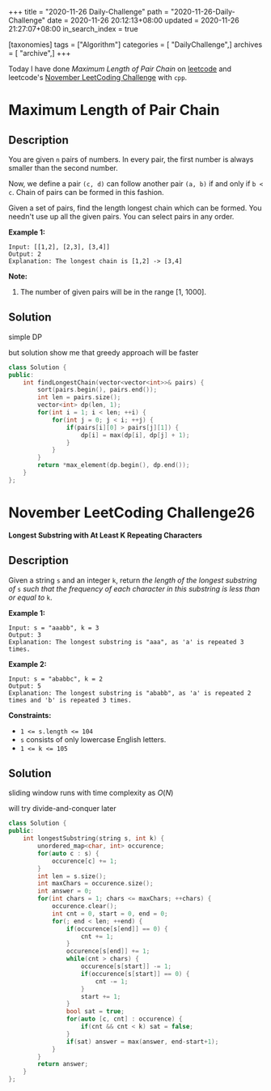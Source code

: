+++
title = "2020-11-26 Daily-Challenge"
path = "2020-11-26-Daily-Challenge"
date = 2020-11-26 20:12:13+08:00
updated = 2020-11-26 21:27:07+08:00
in_search_index = true

[taxonomies]
tags = ["Algorithm"]
categories = [ "DailyChallenge",]
archives = [ "archive",]
+++

Today I have done *Maximum Length of Pair Chain* on [leetcode](https://leetcode.com/problems/maximum-length-of-pair-chain/) and leetcode's [November LeetCoding Challenge](https://leetcode.com/explore/challenge/card/november-leetcoding-challenge/567/week-4-november-22nd-november-28th/3544/) with `cpp`.

<!-- more -->

# Maximum Length of Pair Chain

## Description

You are given `n` pairs of numbers. In every pair, the first number is always smaller than the second number.

Now, we define a pair `(c, d)` can follow another pair `(a, b)` if and only if `b < c`. Chain of pairs can be formed in this fashion.

Given a set of pairs, find the length longest chain which can be formed. You needn't use up all the given pairs. You can select pairs in any order.

**Example 1:**

```
Input: [[1,2], [2,3], [3,4]]
Output: 2
Explanation: The longest chain is [1,2] -> [3,4]
```

**Note:**

1. The number of given pairs will be in the range [1, 1000].

## Solution

simple DP

but solution show me that greedy approach will be faster

``` cpp
class Solution {
public:
    int findLongestChain(vector<vector<int>>& pairs) {
        sort(pairs.begin(), pairs.end());
        int len = pairs.size();
        vector<int> dp(len, 1);
        for(int i = 1; i < len; ++i) {
            for(int j = 0; j < i; ++j) {
                if(pairs[i][0] > pairs[j][1]) {
                    dp[i] = max(dp[i], dp[j] + 1); 
                }
            }
        }
        return *max_element(dp.begin(), dp.end());
    }
};
```

# November LeetCoding Challenge26

**Longest Substring with At Least K Repeating Characters**

## Description

Given a string `s` and an integer `k`, return *the length of the longest substring of* `s` *such that the frequency of each character in this substring is less than or equal to* `k`.

**Example 1:**

```
Input: s = "aaabb", k = 3
Output: 3
Explanation: The longest substring is "aaa", as 'a' is repeated 3 times.
```

**Example 2:**

```
Input: s = "ababbc", k = 2
Output: 5
Explanation: The longest substring is "ababb", as 'a' is repeated 2 times and 'b' is repeated 3 times.
```

**Constraints:**

- `1 <= s.length <= 104`
- `s` consists of only lowercase English letters.
- `1 <= k <= 105`

## Solution

sliding window runs with time complexity as $O(N)$

will try divide-and-conquer later

``` cpp
class Solution {
public:
    int longestSubstring(string s, int k) {
        unordered_map<char, int> occurence;
        for(auto c : s) {
            occurence[c] += 1;
        }
        int len = s.size();
        int maxChars = occurence.size();
        int answer = 0;
        for(int chars = 1; chars <= maxChars; ++chars) {
            occurence.clear();
            int cnt = 0, start = 0, end = 0;
            for(; end < len; ++end) {
                if(occurence[s[end]] == 0) {
                    cnt += 1;
                }
                occurence[s[end]] += 1;
                while(cnt > chars) {
                    occurence[s[start]] -= 1;
                    if(occurence[s[start]] == 0) {
                        cnt -= 1;
                    }
                    start += 1;
                }
                bool sat = true;
                for(auto [c, cnt] : occurence) {
                    if(cnt && cnt < k) sat = false;
                }
                if(sat) answer = max(answer, end-start+1);
            }
        }
        return answer;
    }
};
```